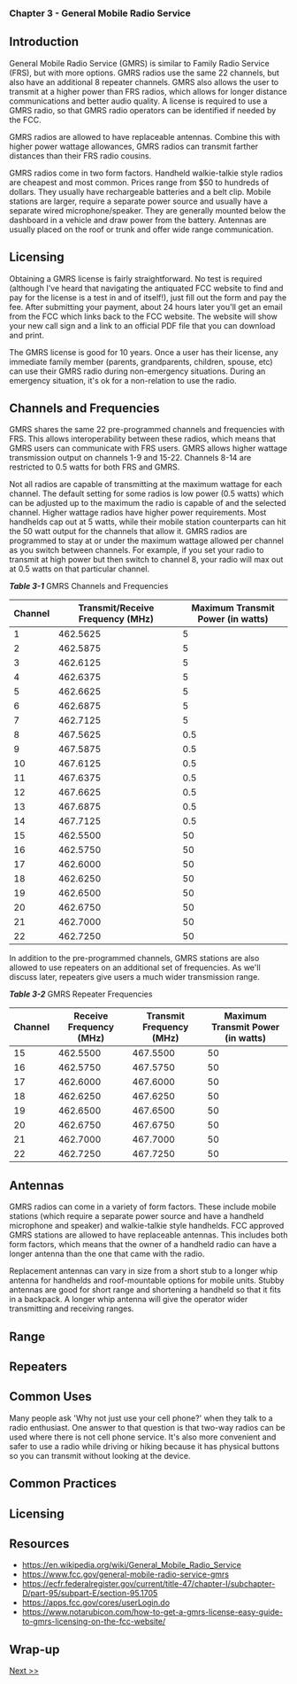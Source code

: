 ### Chapter 3 - General Mobile Radio Service

## Introduction

General Mobile Radio Service (GMRS) is similar to Family Radio Service (FRS), but with more options. GMRS radios use the same 22 channels, but also have an additional 8 repeater channels. GMRS also allows the user to transmit at a higher power than FRS radios, which allows for longer distance communications and better audio quality. A license is required to use a GMRS radio, so that GMRS radio operators can be identified if needed by the FCC.

GMRS radios are allowed to have replaceable antennas. Combine this with higher power wattage allowances, GMRS radios can transmit farther distances than their FRS radio cousins.

GMRS radios come in two form factors. Handheld walkie-talkie style radios are cheapest and most common. Prices range from $50 to hundreds of dollars. They usually have rechargeable batteries and a belt clip. Mobile stations are larger, require a separate power source and usually have a separate wired microphone/speaker. They are generally mounted below the dashboard in a vehicle and draw power from the battery. Antennas are usually placed on the roof or trunk and offer wide range communication.

## Licensing

Obtaining a GMRS license is fairly straightforward. No test is required (although I've heard that navigating the antiquated FCC website to find and pay for the license is a test in and of itself!), just fill out the form and pay the fee. After submitting your payment, about 24 hours later you'll get an email from the FCC which links back to the FCC website. The website will show your new call sign and a link to an official PDF file that you can download and print.

The GMRS license is good for 10 years. Once a user has their license, any immediate family member (parents, grandparents, children, spouse, etc) can use their GMRS radio during non-emergency situations. During an emergency situation, it's ok for a non-relation to use the radio.

## Channels and Frequencies

GMRS shares the same 22 pre-programmed channels and frequencies with FRS. This allows interoperability between these radios, which means that GMRS users can communicate with FRS users. GMRS allows higher wattage transmission output on channels 1-9 and 15-22. Channels 8-14 are restricted to 0.5 watts for both FRS and GMRS.

Not all radios are capable of transmitting at the maximum wattage for each channel. The default setting for some radios is low power (0.5 watts) which can be adjusted up to the maximum the radio is capable of and the selected channel. Higher wattage radios have higher power requirements. Most handhelds cap out at 5 watts, while their mobile station counterparts can hit the 50 watt output for the channels that allow it. GMRS radios are programmed to stay at or under the maximum wattage allowed per channel as you switch between channels. For example, if you set your radio to transmit at high power but then switch to channel 8, your radio will max out at 0.5 watts on that particular channel.

_**Table 3-1**_ GMRS Channels and Frequencies

| Channel | Transmit/Receive Frequency (MHz) | Maximum Transmit Power (in watts) |
|---|---|---|
| 1 | 462.5625 | 5 |
| 2 | 462.5875 | 5 |
| 3 | 462.6125 | 5 |
| 4 | 462.6375 | 5 |
| 5 | 462.6625 | 5 |
| 6 | 462.6875 | 5 |
| 7 | 462.7125 | 5 |
| 8 | 467.5625 | 0.5 |
| 9 | 467.5875 | 0.5 |
| 10 | 467.6125 | 0.5 |
| 11 | 467.6375 | 0.5 |
| 12 | 467.6625 | 0.5 |
| 13 | 467.6875 | 0.5 |
| 14 | 467.7125 | 0.5 |
| 15 | 462.5500 | 50 |
| 16 | 462.5750 | 50 |
| 17 | 462.6000 | 50 |
| 18 | 462.6250 | 50 |
| 19 | 462.6500 | 50 |
| 20 | 462.6750 | 50 |
| 21 | 462.7000 | 50 |
| 22 | 462.7250 | 50 |

In addition to the pre-programmed channels, GMRS stations are also allowed to use repeaters on an additional set of frequencies. As we'll discuss later, repeaters give users a much wider transmission range.

_**Table 3-2**_ GMRS Repeater Frequencies

| Channel | Receive Frequency (MHz) | Transmit Frequency (MHz) | Maximum Transmit Power (in watts) |
|---|---|---|---|
| 15 | 462.5500 | 467.5500 | 50 |
| 16 | 462.5750 | 467.5750 | 50 |
| 17 | 462.6000 | 467.6000 | 50 |
| 18 | 462.6250 | 467.6250 | 50 |
| 19 | 462.6500 | 467.6500 | 50 |
| 20 | 462.6750 | 467.6750 | 50 |
| 21 | 462.7000 | 467.7000 | 50 |
| 22 | 462.7250 | 467.7250 | 50 |

## Antennas

GMRS radios can come in a variety of form factors. These include mobile stations (which require a separate power source and have a handheld microphone and speaker) and walkie-talkie style handhelds. FCC approved GMRS stations are allowed to have replaceable antennas. This includes both form factors, which means that the owner of a handheld radio can have a longer antenna than the one that came with the radio.

Replacement antennas can vary in size from a short stub to a longer whip antenna for handhelds and roof-mountable options for mobile units. Stubby antennas are good for short range and shortening a handheld so that it fits in a backpack. A longer whip antenna will give the operator wider transmitting and receiving ranges.

## Range
## Repeaters
## Common Uses

Many people ask 'Why not just use your cell phone?' when they talk to a radio enthusiast. One answer to that question is that two-way radios can be used where there is not cell phone service. It's also more convenient and safer to use a radio while driving or hiking because it has physical buttons so you can transmit without looking at the device.

## Common Practices
## Licensing
## Resources

* https://en.wikipedia.org/wiki/General_Mobile_Radio_Service
* https://www.fcc.gov/general-mobile-radio-service-gmrs
* https://ecfr.federalregister.gov/current/title-47/chapter-I/subchapter-D/part-95/subpart-E/section-95.1705
* https://apps.fcc.gov/cores/userLogin.do
* https://www.notarubicon.com/how-to-get-a-gmrs-license-easy-guide-to-gmrs-licensing-on-the-fcc-website/

## Wrap-up

[Next >>](050-chapter-04.md)

